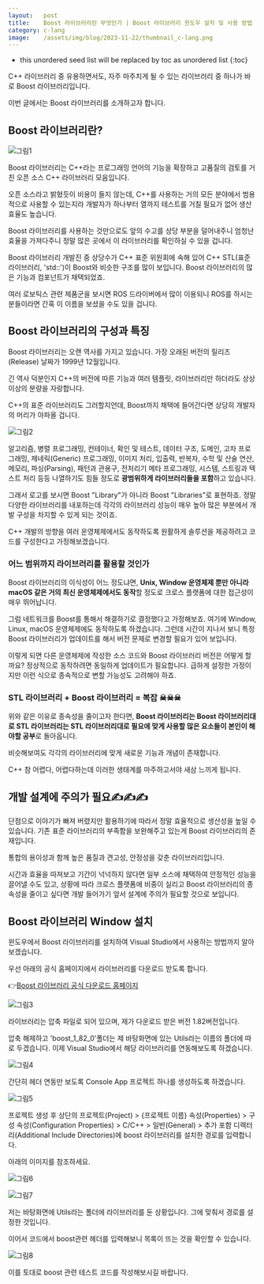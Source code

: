 ```yaml
---
layout:   post
title:    Boost 라이브러리란 무엇인가 | Boost 라이브러리 윈도우 설치 및 사용 방법
category: c-lang
image:    /assets/img/blog/2023-11-22/thumbnail_c-lang.png
---
```


* this unordered seed list will be replaced by toc as unordered list
{:toc}

C++ 라이브러리 중 유용하면서도, 자주 마주치게 될 수 있는 라이브러리 중 하나가 바로 Boost 라이브러리입니다.

이번 글에서는 Boost 라이브러리를 소개하고자 합니다.

## Boost 라이브러리란?

![그림1](https://github.com/BGAB0322/bgab.github.io/blob/main/assets/img/blog/2023-11-22/boost_library_1.png?raw=true)

Boost 라이브러리는 C++라는 프로그래밍 언어의 기능을 확장하고 고품질의 검토를 거친 오픈 소스 C++ 라이브러리 모음입니다.

오픈 소스라고 밝혔듯이 비용이 들지 않는데, C++를 사용하는 거의 모든 분야에서 범용적으로 사용할 수 있는지라 개발자가 하나부터 열까지 테스트를 거칠 필요가 없어 생산 효율도 높습니다.

Boost 라이브러리를 사용하는 것만으로도 앞의 수고를 상당 부분을 덜어내주니 엄청난 효율을 가져다주니 정말 많은 곳에서 이 라이브러리를 확인하실 수 있을 겁니다.

Boost 라이브러리 개발진 중 상당수가 C++ 표준 위원회에 속해 있어 C++ STL(표준 라이브러리, 'std::')이 Boost와 비슷한 구조를 많이 보입니다. Boost 라이브러리의 많은 기능과 컴포넌트가 채택되었죠.

여러 로보틱스 관련 제품군을 보시면 ROS 드라이버에서 많이 이용되니 ROS를 하시는 분들이라면 간혹 이 이름을 보셨을 수도 있을 겁니다.

## Boost 라이브러리의 구성과 특징

Boost 라이브러리는 오랜 역사를 가지고 있습니다. 가장 오래된 버전의 릴리즈(Release) 날짜가 1999년 12월입니다.

긴 역사 덕분인지 C++의 버전에 따른 기능과 여러 템플릿, 라이브러리만 하더라도 상상 이상의 분량을 자랑합니다. 

C++의 표준 라이브러리도 그러할지언데, Boost까지 채택에 들어간다면 상당히 개발자의 머리가 아파올 겁니다.

![그림2](https://github.com/BGAB0322/bgab.github.io/blob/main/assets/img/blog/2023-11-22/boost_library_2.png?raw=true)

알고리즘, 병렬 프로그래밍, 컨테이너, 확인 및 테스트, 데이터 구조, 도메인, 고차 프로그래밍, 제네릭(Generic) 프로그래밍, 이미지 처리, 입출력, 반복자, 수학 및 산술 연산, 메모리, 파싱(Parsing), 패턴과 관용구, 전처리기 메타 프로그래밍, 시스템, 스트링과 텍스트 처리 등등 나열하기도 힘들 정도로 **광범위하게 라이브러리들을 포함**하고 있습니다.

그래서 로고를 보시면 Boost "Library"가 아니라 Boost "Libraries"로 표현하죠. 정말 다양한 라이브러리를 내포하는데 각각의 라이브러리 성능이 매우 높아 많은 부분에서 개발 구성을 차지할 수 있게 되는 것이죠.

C++ 개발의 방향을 여러 운영체제에서도 동작하도록 원활하게 솔루션을 제공하려고 코드를 구성한다고 가정해보겠습니다.

### 어느 범위까지 라이브러리를 활용할 것인가

Boost 라이브러리의 이식성이 어느 정도냐면, **Unix, Window 운영체제 뿐만 아니라 macOS 같은 거의 최신 운영체제에서도 동작**할 정도로 크로스 플랫폼에 대한 접근성이 매우 뛰어납니다.

그럼 네트워크를 Boost를 통해서 해결하기로 결정했다고 가정해보죠. 여기에 Window, Linux, macOS 운영체제에도 동작하도록 하겠습니다. 그런데 시간이 지나서 보니 특정 Boost 라이브러리가 업데이트를 해서 버전 문제로 변경할 필요가 있어 보입니다.

이렇게 되면 다른 운영체제에 작성한 소스 코드와 Boost 라이브러리 버전은 어떻게 할까요? 정상적으로 동작하려면 동일하게 업데이트가 필요합니다. 급하게 설정한 가정이지만 이런 식으로 종속적으로 변할 가능성도 고려해야 하죠.

### STL 라이브러리 + Boost 라이브러리 = 복잡 ☠☠☠

위와 같은 이유로 종속성을 줄이고자 한다면, **Boost 라이브러리는 Boost 라이브러리대로 STL 라이브러리는 STL 라이브러리대로 필요에 맞게 사용할 많은 요소들이 본인이 해야할 공부**로 돌아옵니다.

비슷해보여도 각각의 라이브러리에 맞게 새로운 기능과 개념이 존재합니다. 

C++ 참 어렵다, 어렵다하는데 이러한 생태계를 마주하고서야 새삼 느끼게 됩니다.

## 개발 설계에 주의가 필요✍✍✍

단점으로 이야기가 빠져 버렸지만 활용하기에 따라서 정말 효율적으로 생산성을 높일 수 있습니다. 기존 표준 라이브러리의 부족함을 보완해주고 있는게 Boost 라이브러리의 존재입니다.

통합의 용이성과 함께 높은 품질과 견고성, 안정성을 갖춘 라이브러리입니다. 

시간과 효율을 따져보고 기간이 넉넉하지 않다면 일부 소스에 채택하여 안정적인 성능을 끌어낼 수도 있고, 상황에 따라 크로스 플랫폼에 비중이 실리고 Boost 라이브러리의 종속성을 줄이고 싶다면 개발 들어가기 앞서 설계에 주의가 필요할 것으로 보입니다.

## Boost 라이브러리 Window 설치
윈도우에서 Boost 라이브러리를 설치하여 Visual Studio에서 사용하는 방법까지 알아보겠습니다.

우선 아래의 공식 홈페이지에서 라이브러리를 다운로드 받도록 합니다.

👉[Boost 라이브러리 공식 다운로드 홈페이지](https://www.boost.org/users/download/)

![그림3](https://github.com/BGAB0322/bgab.github.io/blob/main/assets/img/blog/2023-11-22/boost_library_3.png?raw=true)

라이브러리는 압축 파일로 되어 있으며, 제가 다운로드 받은 버전 1.82버전입니다.

압축 해제하고 'boost_1_82_0'폴더는 제 바탕화면에 있는 Utils라는 이름의 폴더에 따로 두겠습니다. 이제 Visual Studio에서 해당 라이브러리를 연동해보도록 하겠습니다.

![그림4](https://github.com/BGAB0322/bgab.github.io/blob/main/assets/img/blog/2023-11-22/boost_library_4.png?raw=true)

간단히 헤더 연동만 보도록 Console App 프로젝트 하나를 생성하도록 하겠습니다.

![그림5](https://github.com/BGAB0322/bgab.github.io/blob/main/assets/img/blog/2023-11-22/boost_library_5.png?raw=true)

프로젝트 생성 후 상단의 프로젝트(Project) > {프로젝트 이름} 속성(Properties) > 구성 속성(Configuration Properties) > C/C++ > 일반(General) > 추가 포함 디렉터리(Additional Include Directories)에 boost 라이브러리를 설치한 경로를 입력합니다. 

아래의 이미지를 참조하세요.

![그림6](https://github.com/BGAB0322/bgab.github.io/blob/main/assets/img/blog/2023-11-22/boost_library_6.png?raw=true)

![그림7](https://github.com/BGAB0322/bgab.github.io/blob/main/assets/img/blog/2023-11-22/boost_library_7.png?raw=true)

저는 바탕화면에 Utils라는 폴더에 라이브러리를 둔 상황입니다. 그에 맞춰서 경로를 설정한 것입니다.

이어서 코드에서 boost관련 헤더를 입력해보니 목록이 뜨는 것을 확인할 수 있습니다.

![그림8](https://github.com/BGAB0322/bgab.github.io/blob/main/assets/img/blog/2023-11-22/boost_library_8.png?raw=true)

이를 토대로 boost 관련 테스트 코드를 작성해보시길 바랍니다.